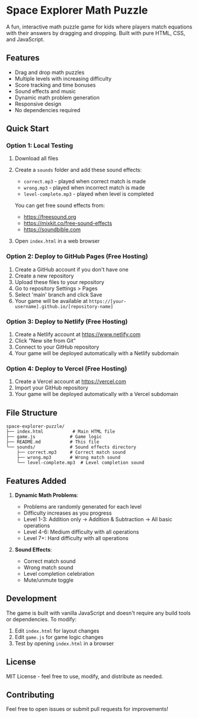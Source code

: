 # Space Explorer Math Puzzle

A fun, interactive math puzzle game for kids where players match equations with their answers by dragging and dropping. Built with pure HTML, CSS, and JavaScript.

## Features

- Drag and drop math puzzles
- Multiple levels with increasing difficulty
- Score tracking and time bonuses
- Sound effects and music
- Dynamic math problem generation
- Responsive design
- No dependencies required

## Quick Start

### Option 1: Local Testing

1. Download all files
2. Create a `sounds` folder and add these sound effects:
   - `correct.mp3` - played when correct match is made
   - `wrong.mp3` - played when incorrect match is made
   - `level-complete.mp3` - played when level is completed
   
   You can get free sound effects from:
   - https://freesound.org
   - https://mixkit.co/free-sound-effects
   - https://soundbible.com
3. Open `index.html` in a web browser

### Option 2: Deploy to GitHub Pages (Free Hosting)

1. Create a GitHub account if you don't have one
2. Create a new repository
3. Upload these files to your repository
4. Go to repository Settings > Pages
5. Select 'main' branch and click Save
6. Your game will be available at `https://[your-username].github.io/[repository-name]`

### Option 3: Deploy to Netlify (Free Hosting)

1. Create a Netlify account at https://www.netlify.com
2. Click "New site from Git"
3. Connect to your GitHub repository
4. Your game will be deployed automatically with a Netlify subdomain

### Option 4: Deploy to Vercel (Free Hosting)

1. Create a Vercel account at https://vercel.com
2. Import your GitHub repository
3. Your game will be deployed automatically with a Vercel subdomain

## File Structure

```
space-explorer-puzzle/
├── index.html           # Main HTML file
├── game.js             # Game logic
├── README.md           # This file
└── sounds/             # Sound effects directory
    ├── correct.mp3     # Correct match sound
    ├── wrong.mp3       # Wrong match sound
    └── level-complete.mp3  # Level completion sound
```

## Features Added

1. **Dynamic Math Problems**:
   - Problems are randomly generated for each level
   - Difficulty increases as you progress
   - Level 1-3: Addition only → Addition & Subtraction → All basic operations
   - Level 4-6: Medium difficulty with all operations
   - Level 7+: Hard difficulty with all operations

2. **Sound Effects**:
   - Correct match sound
   - Wrong match sound
   - Level completion celebration
   - Mute/unmute toggle

## Development

The game is built with vanilla JavaScript and doesn't require any build tools or dependencies. To modify:

1. Edit `index.html` for layout changes
2. Edit `game.js` for game logic changes
3. Test by opening `index.html` in a browser

## License

MIT License - feel free to use, modify, and distribute as needed.

## Contributing

Feel free to open issues or submit pull requests for improvements! 